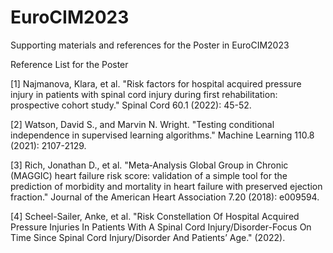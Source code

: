 # EuroCIM2023
Supporting materials and references for the Poster in EuroCIM2023

Reference List for the Poster

[1] Najmanova, Klara, et al. "Risk factors for hospital acquired pressure injury in patients with spinal cord injury during first rehabilitation: prospective cohort study." Spinal Cord 60.1 (2022): 45-52.

[2] Watson, David S., and Marvin N. Wright. "Testing conditional independence in supervised learning algorithms." Machine Learning 110.8 (2021): 2107-2129.

[3] Rich, Jonathan D., et al. "Meta‐Analysis Global Group in Chronic (MAGGIC) heart failure risk score: validation of a simple tool for the prediction of morbidity and mortality in heart failure with preserved ejection fraction." Journal of the American Heart Association 7.20 (2018): e009594.

[4] Scheel-Sailer, Anke, et al. "Risk Constellation Of Hospital Acquired Pressure Injuries In Patients With A Spinal Cord Injury/Disorder-Focus On Time Since Spinal Cord Injury/Disorder And Patients’ Age." (2022).
